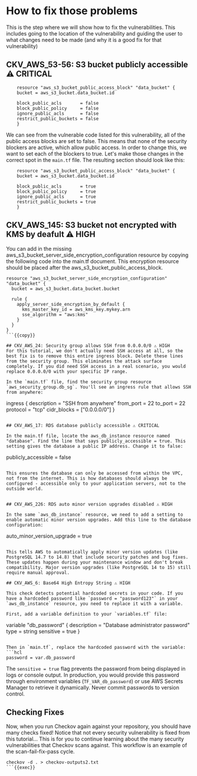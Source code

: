 # How to fix those problems

This is the step where we will show how to fix the vulnerabilities. This includes going to the location of the vulnerability and guiding the user to what changes need to be made (and why it is a good fix for that vulnerability)

## CKV_AWS_53-56: S3 bucket publicly accessible ⚠️ CRITICAL
```
    resource "aws_s3_bucket_public_access_block" "data_bucket" {
    bucket = aws_s3_bucket.data_bucket.id

    block_public_acls       = false
    block_public_policy     = false
    ignore_public_acls      = false
    restrict_public_buckets = false
    }
```

We can see from the vulnerable code listed for this vulnerability, all of the public access blocks are set to false. This means that none of the security blockers are active, which allow public access. In order to change this, we want to set each of the blockers to true. Let's make those changes in the correct spot in the `main.tf` file. The resulting section should look like this:

```
    resource "aws_s3_bucket_public_access_block" "data_bucket" {
    bucket = aws_s3_bucket.data_bucket.id

    block_public_acls       = true
    block_public_policy     = true
    ignore_public_acls      = true
    restrict_public_buckets = true
    }
```

## CKV_AWS_145: S3 bucket not encrypted with KMS by deafult ⚠️ HIGH

You can add in the missing aws_s3_bucket_server_side_encryption_configuration resource by copying the following code into the main.tf document. This encryption resource should be placed after the aws_s3_bucket_public_access_block. 

```
resource "aws_s3_bucket_server_side_encryption_configuration" "data_bucket" {
  bucket = aws_s3_bucket.data_bucket.bucket

  rule {
    apply_server_side_encryption_by_default {
      kms_master_key_id = aws_kms_key.mykey.arn
      sse_algorithm = "aws:kms"
    }
  }
}
```{{copy}}

## CKV_AWS_24: Security group allows SSH from 0.0.0.0/0 ⚠️ HIGH
For this tutorial, we don't actually need SSH access at all, so the best fix is to remove this entire ingress block. Delete these lines from the security group. This eliminates the attack surface completely. If you did need SSH access in a real scenario, you would replace 0.0.0.0/0 with your specific IP range.

In the `main.tf` file, find the security group resource `aws_security_group.db_sg`. You'll see an ingress rule that allows SSH from anywhere:

```
ingress {
  description = "SSH from anywhere"
  from_port   = 22
  to_port     = 22
  protocol    = "tcp"
  cidr_blocks = ["0.0.0.0/0"]
}
```

## CKV_AWS_17: RDS database publicly accessible ⚠️ CRITICAL

In the main.tf file, locate the aws_db_instance resource named "database". Find the line that says publicly_accessible = true. This setting gives the database a public IP address. Change it to false: 

```
publicly_accessible = false
```{{copy}}

This ensures the database can only be accessed from within the VPC, not from the internet. This is how databases should always be configured - accessible only to your application servers, not to the outside world.


## CKV_AWS_226: RDS auto minor version upgrades disabled ⚠️ HIGH

In the same `aws_db_instance` resource, we need to add a setting to enable automatic minor version upgrades. Add this line to the database configuration:

```
auto_minor_version_upgrade = true
```{{copy}}

This tells AWS to automatically apply minor version updates (like PostgreSQL 14.7 to 14.8) that include security patches and bug fixes. These updates happen during your maintenance window and don't break compatibility. Major version upgrades (like PostgreSQL 14 to 15) still require manual approval.

## CKV_AWS_6: Base64 High Entropy String ⚠️ HIGH

This check detects potential hardcoded secrets in your code. If you have a hardcoded password like `password = "password123"` in your `aws_db_instance` resource, you need to replace it with a variable.

First, add a variable definition to your `variables.tf` file:

```
variable "db_password" {
  description = "Database administrator password"
  type        = string
  sensitive   = true
}
```{{copy}}

Then in `main.tf`, replace the hardcoded password with the variable:
```hcl
password = var.db_password 
```

The `sensitive = true` flag prevents the password from being displayed in logs or console output. In production, you would provide this password through environment variables (`TF_VAR_db_password`) or use AWS Secrets Manager to retrieve it dynamically. Never commit passwords to version control.

## Checking Fixes

Now, when you run Checkov again against your repository, you should have many checks fixed! Notice that not every security vulnerability is fixed from this tutorial... This is for you to continue learning about the many security vulnerabilities that Checkov scans against. This workflow is an example of the scan-fail-fix-pass cycle. 

```
checkov -d . > checkov-outputs2.txt
```{{exec}}

